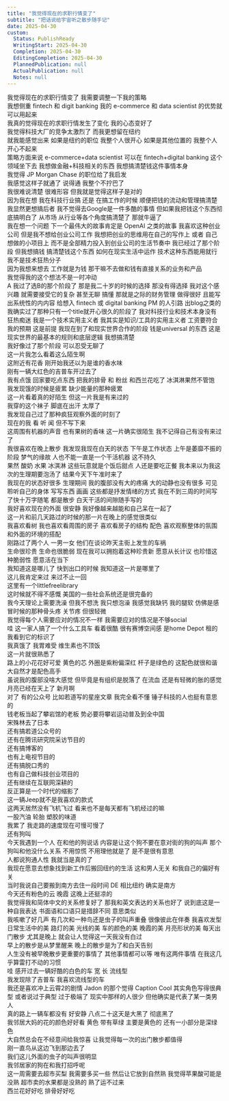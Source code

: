 ```yaml
---  
title: "我觉得现在的求职行情变了"  
subtitle: "把话说给宇宙听之散步随手记"  
date: 2025-04-30  
custom:  
  Status: PublishReady  
  WritingStart: 2025-04-30  
  Completion: 2025-04-30  
  EditingCompletion: 2025-04-30  
  PlannedPublication: null  
  ActualPublication: null  
  Notes: null  
---          
```

我觉得现在的求职行情变了 我需要调整一下我的策略          
我想侧重 fintech 和 digit banking 我的 e-commerce 和 data scientist 的优势就可以用起来          
我真的觉得现在的求职行情发生了变化 我的心态变好了           
我觉得科技大厂的竞争太激烈了 而我更想留在纽约          
就我能感觉出来 如果是纽约的职位 我整个人很开心 如果是其他位置的 我整个人开心不起来          
策略方面来说 e-commerce+data scientist 可以在 fintech+digital banking 这个领域坐下去 我想做金融+科技相关的东西 我想搞清楚钱这件事情本身          
我觉得 JP Morgan Chase 的职位给了我启发          
我感觉这样子就通了 说得通 我整个不拧巴了          
我很难说清楚 很难形容 但我就是觉得这样子是对的          
因为我在想 我在科技行业搞 还是 在搞工作的时候 顺便把钱的流动和管理搞清楚 我显然更想搞后者 我不觉得去Google是一件多酷的事情 但如果我把钱这个东西彻底搞明白了 从市场 从行业等各个角度搞清楚了 那就牛逼了           
我在想一个问题 下一个最伟大的故事肯定是 OpenAI 之类的故事 我喜欢这种创业公司 但是我不想给创业公司工作 我想把创业的思维用在自己的写作上 或者 自己想做的小项目上 而不是全部精力投入到创业公司的生活节奏中 我已经过了那个阶段 但我想搞钱 搞清楚钱这个东西 如何在现实生活中运作 技术这种东西能用就行 我不是技术狂热分子          
因为我想来想去 工作就是为钱 那干嘛不去做和钱有直接关系的业务和产品          
我觉得我的这个想法不是一时冲动          
A 我过了选B的那个阶段了 那是我二十岁的时候的选择 那没有得选择 我对这个感兴趣 就需要接受它的复杂 甚至无聊 搞懂 那就是之际的财务管理 做得很好 且能写出系统性的内内容 给想入 fintech 或 digital banking PM 的人引路 出blog之类的 我确实过了那种只有一个title就开心很久的阶段了 我对科技行业和技术本身没有狂热痴迷 我是一个技术实用主义者 我其实是知识/工具的实用主义者 工资要符合我的预期 这是前提 我现在到了和现实世界合作的阶段 钱是universal 的东西 这是现实世界的最基本的规则和底层逻辑 我想搞清楚          
我好像过了那个阶段 可以忍受无聊了          
这一片我怎么看着这么陌生啊          
这附近有花香 刚开始我还以为是谁的香水味          
刚有一辆大红色的吉普车开过去了          
我有点饿 回家要吃点东西 把我的排骨 和 粉丝 和西兰花吃了 冰淇淋果然不管饱          
我发现饿的时候是疲累 缺少能量的那种疲累          
这一片看着真的好陌生 但这一片我是有来过的          
我穿的这个袜子 脚底在出汗 太厚了          
我发现自己过了那种疯狂观察外面的时刻了          
现在的我 看 听 闻 但不写下来          
这周围有机器的声音 也有果树的香味 这一片确实很陌生 我不记得自己有没有来过了          
我很喜欢在晚上散步 我发现我现在白天的状态 下午是工作状态 上午是萎靡不振的阶段 梦气的缘故 人也不能一直是一个干活机器 这不持久           
果然 酸奶 水果 冰淇淋 这些玩意就是个饭后甜点 人还是要吃正餐 我本来以为我这次的生理期要泡汤了 结果今天下午准时来了           
我现在的状态好很多 生理期间 我的腹部没有大的疼痛 大的动静也没有很多 可见聆听自己的身体 写写东西 画画 这些都是抒发情绪的方式 我在不到三周的时间写了快十万字随笔 都是散步 白天干活的间隙随手写的          
我好喜欢现在的外面 很安静 我好像越来越能和自己呆在一起了          
这一片和前几天路过的时候的那一片在晚上的感觉很类似          
我喜欢看树 我也喜欢看周围的房子 喜欢看房子的结构 配色 喜欢观察整体的氛围 和外面的环境的搭配          
刚路过了两个人 一男一女 他们在谈论昨天主街上发生的车祸          
生命很珍贵 生命也很脆弱 现在我可以拥抱着这种珍贵新 愿意从长计议 也珍惜这种脆弱性 愿意活在当下          
我知道这是哪儿了 快到出口的时候 我知道这一片是哪里了           
这儿我肯定来过 来过不止一回          
这里有一个littlefreelibrary          
这时候就不得不感慨 美国的一些社会系统还是很完备的          
我今天理论上需要洗澡 但我不想洗 我只想泡澡 我感觉我缺钙 我的腿软 仿佛是感冒时候的那种骨头疼 关节疼 但很轻微          
我觉得每个人需要应对的情况不一样 我需要应对的情况是不够social           
哇 这一家人搞了一个什么工具车 看着很酷 很有赛博空间感 是home Depot 租的 我看到它的标识了          
我真饿了 我胃难受 维生素也不顶饭          
这一片就很熟悉了          
路上的小花花好可爱 黄色的芯 外圈是紫粉偏深红 杆子是绿色的 这配色就很和谐 大自然才是配色高手          
虽说我的腹部没啥大感觉 但毕竟是有组织是脱落了 在流血 还是有轻微的胀的感觉          
月亮已经在天上了 新月啊           
对了 有的公众号 比如若道写的星座文章 我完全看不懂 锤子科技的人也挺有意思的        
钱老板当起了攀岩馆的老板 势必要将攀岩运动普及到全中国        
宋殊林去了日本        
还有搞若道公众号的        
还有在腾讯研究院采访节目的        
还有搞博客的        
也有上电视节目的        
还有搞脱口秀的        
也有自己做科技创业项目的        
还有继续在互联网深耕的        
反正算是一个时代的缩影了          
这一辆Jeep就不是我喜欢的款式          
这两天居然没有飞机飞过 看来也不是每天都有飞机经过的嘛          
一股汽油 轮胎 塑胶的味道           
我累了 我走路的速度现在可慢可慢了          
还有狗叫           
今天我遇到一个人 在和他的狗说话 内容是让这个狗不要在意对街的狗的叫声 那个狗叫和他没什么关系 不用惊慌 不用理他就是了 是不是很有意思          
人都说狗通人性 我就当是真的了          
我现在愿意去想象找到新工作后搬回纽约的生活 这和男人无关 和我自己的偏好有关           
当时我说自己要搬到南方去住一段时间 DE 相比纽约 确实是南方          
今天还有粉色的云 晚霞 这晚上还挺凉的          
我觉得我和简体中文的关系修复好了 那我和英文表达的关系也好了 说到底这是一种自我表达 书面语和口语只是措辞不同 意思类似          
我咳嗽了好几声 有几次和一种鸟还是虫子的叫声重叠 很像彼此在伴奏 我喜欢发型日常生活中的美 路灯的美 光线的美 车的颜色的美 晚霞的美 月亮形状的美 每天出门散步 尤其是晚上 就会让人觉得这一天我没有白过           
早上的散步是从梦里醒来 晚上的散步是为了和白天告别           
人生没有被早晚散步更重要的事情了 其他事情都可以等 唯有这两件事情 在我这几乎算雷打不动的习惯          
哇 感开过去一辆好酷的白色的车 宽 长 流线型          
我发现除了吉普车 我喜欢流线型的车          
我还是喜欢冲上云霄2的剧情  Jadon 的那个觉得 Caption Cool 其实角色写得很典型 或者说过于典型 过于极端了 现实中那样的人很少 但他确实是代表了某一类男人          
真的路上一辆车都没有 好安静 八点二十这天是大黑了 彻底黑了          
我邻居大妈的花的颜色好好看 黄色 带有草绿 主要是黄色的 还有一小部分是深绿色          
大自然总会在不经意间给我惊喜 让我觉得每一次的出门散步都值得          
刚一直鸟从这边飞到那边去了           
我们这儿外面的虫子的叫声很明显          
我邻居家的狗在和我打招呼呢           
这一周需要去超市买梨 我需要多买一些 然后让它放到自然熟 我觉得苹果酸可能是没熟 超市卖的水果都是没熟的 熟了运不过来           
西兰花好好吃 排骨好好吃           
      